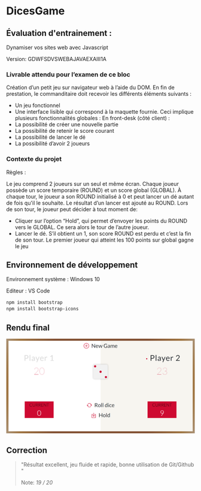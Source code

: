 # DicesGame

## Évaluation d'entrainement :

Dynamiser vos sites web avec Javascript 

Version: GDWFSDVSWEBAJAVAEXAIII1A


### Livrable attendu pour l’examen de ce bloc

Création d’un petit jeu sur navigateur web à l’aide du DOM.
En fin de prestation, le commanditaire doit recevoir les différents éléments suivants :
- Un jeu fonctionnel
- Une interface lisible qui correspond à la maquette fournie.
Ceci implique plusieurs fonctionnalités globales :
En front-desk (côté client) :
- La possibilité de créer une nouvelle partie
- La possibilité de retenir le score courant
- La possibilité de lancer le dé
- La possibilité d’avoir 2 joueurs

### Contexte du projet

Règles :

Le jeu comprend 2 joueurs sur un seul et même écran.
Chaque joueur possède un score temporaire (ROUND) et un score global (GLOBAL).
À chaque tour, le joueur a son ROUND initialisé à 0 et peut lancer un dé autant de fois qu'il le souhaite. Le
résultat d’un lancer est ajouté au ROUND.
Lors de son tour, le joueur peut décider à tout moment de:
- Cliquer sur l’option “Hold”, qui permet d’envoyer les points du ROUND vers le GLOBAL. Ce sera alors le
tour de l’autre joueur.
- Lancer le dé. S’il obtient un 1, son score ROUND est perdu et c’est la fin de son tour.
Le premier joueur qui atteint les 100 points sur global gagne le jeu

## Environnement de développement

Environnement système : Windows 10

Editeur : VS Code 

```bash
npm install bootstrap
npm install bootstrap-icons
```
## Rendu final
![Dices game screenshot](./assets/img/dicesGame.png?raw=true "DicesGame")

## Correction

> "Résultat excellent, jeu fluide et rapide, bonne utilisation de Git/Github "
>
> Note: <cite>19 / 20</cite>
>